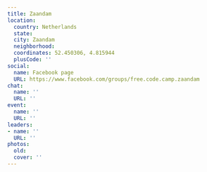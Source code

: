 ```yaml
---
title: Zaandam
location:
  country: Netherlands
  state: 
  city: Zaandam
  neighborhood: 
  coordinates: 52.450306, 4.815944
  plusCode: ''
social:
  name: Facebook page
  URL: https://www.facebook.com/groups/free.code.camp.zaandam
chat:
  name: ''
  URL: ''
event:
  name: ''
  URL: ''
leaders:
- name: ''
  URL: ''
photos:
  old: 
  cover: ''
---
```

